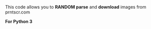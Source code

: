 This code allows you to <b>RANDOM parse</b> and <b>download</b> images from prntscr.com <br>

<b>For Python 3</b>
